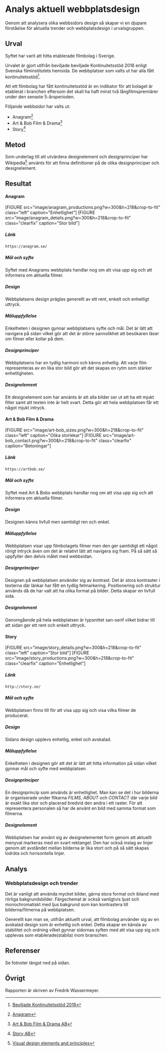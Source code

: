 Analys aktuell webbplatsdesign
=======================

Genom att analysera olika webbsidors design så skapar vi en djupare förståelse för aktuella trender och webbplatsdesign i urvalsgruppen.

Urval
-----------------------

Syftet har varit att hitta etablerade filmbolag i Sverige.

Urvalet är gjort utifrån beviljade beviljade Kontinuitetsstöd 2018 enligt Svenska filminstitutets hemsida. De webbplatser som valts ut har alla fått kontinuitetsstöd[^1].

Att ett filmbolag har fått kontinuitetsstöd är en indikator för att bolaget är etablerat i branchen eftersom det skall ha haft minst två långfilmspremiärer under den senaste 5-årsperioden.

Följande webbsidor har valts ut:

+ Anagram[^2]
+ Art & Bob Film & Drama[^3]
+ Story[^4]

Metod
-----------------------

Som underlag till att utvärdera designelement och designprinciper har Wikipedia[^5] använts för att finna definitioner på de olika designprinciper och designelement.

Resultat
-----------------------

#### Anagram

[FIGURE src="image/anagram_productions.png?w=300&h=218&crop-to-fit" class="left" caption="Enhetlighet"]
[FIGURE src="image/anagram_details.png?w=300&h=218&crop-to-fit" class="clearfix" caption="Stor bild"]

##### Länk
    https://anagram.se/

##### Mål och syfte
Syftet med Anagrams webbplats handlar nog om att visa upp sig och att informera om aktuella filmer.

##### Design
Webbplatsens design präglas generellt av ett rent, enkelt och enhetligt uttryck.

##### Måluppfyllelse
Enkelheten i designen gynnar webbplatsens syfte och mål. Det är lätt att navigera på sidan vilket gör att det är större sannolikhet att besökaren läser om filmer eller kollar på dem.

##### Designprinciper
Webbplatsens har en tydlig harmoni och känns enhetlig. Att varje film representeras av en lika stor bild gör att det skapas en rytm som stärker enhetligheten.

##### Designelement
Ett designelement som har använts är att alla bilder ser ut att ha ett mjukt filter samt att texten inte är helt svart. Detta gör att hela webbplatsen får ett något mjukt intryck.


#### Art & Bob Film & Drama

[FIGURE src="image/art-bob_sizes.png?w=300&h=218&crop-to-fit" class="left" caption="Olika storlekar"]
[FIGURE src="image/art-bob_contact.png?w=300&h=218&crop-to-fit" class="clearfix" caption="Betoningar"]

##### Länk
    https://artbob.se/

##### Mål och syfte
Syftet med Art & Bobs webbplats handlar nog om att visa upp sig och att informera om aktuella filmer.

##### Design
Designen känns livfull men samtidigt ren och enkel.

##### Måluppfyllelse
Webbplatsen visar upp filmbolagets filmer men den ger samtidigt ett något rörigt intryck även om det är relativt lätt att navigera sig fram. På så sätt så uppfyller den delvis målet med webbsidan.

##### Designprinciper
Designen på webbplatsen använder sig av kontrast. Det är stora kontraster i texterna där länkar har fått en tydlig fetmarkering. Positionering och struktur används då de har valt att ha olika format på bilder. Detta skapar en livfull sida.

##### Designelement
Genomgående på hela webbplatsen är typsnittet san-serif vilket bidrar till att sidan ger ett rent och enkelt uttryck.


#### Story

[FIGURE src="image/story_details.png?w=300&h=218&crop-to-fit" class="left" caption="Stor bild"]
[FIGURE src="image/story_productions.png?w=300&h=218&crop-to-fit" class="clearfix" caption="Enhetlighet"]

##### Länk
    http://story.se/

##### Mål och syfte
Webbplatsen finns till för att visa upp sig och visa vilka filmer de producerat.

##### Design
Sidans design upplevs enhetlig, enkel och avskalad.

##### Måluppfyllelse
Enkelheten i designen gör att det är lätt att hitta information på sidan vilket gynnar mål och syfte med webbplatsen.

##### Designprinciper
En designprincip som används är enhetlighet. Man kan se det i hur bilderna är organiserade under flikarna *FILMS*, *ABOUT* och *CONTACT* där varje bild är exakt lika stor och placerad bredvid den andra i ett raster. För att representera personalen så har de använt en bild med samma format som filmerna.

##### Designelement
Webbplatsen har använt sig av designelementet form genom att aktuellt menyval markeras med en svart rektangel. Den har också inslag av linjer genom att avståndet mellan bilderna är lika stort och på så sätt skapas lodräta och horisontella linjer.

Analys
-----------------------
### Webbplatsdesign och trender
Det är vanligt att använda mycket bilder, gärna stora format och ibland med rörliga bakgrundsbilder. Färgschemat är också vanligtvis ljust och monochromatiskt med ljus bakgrund som kan kontrastera till bilderna/filmerna på webbplatsen.

Generellt kan man se, utifrån aktuellt urval, att filmbolag använder sig av en avskalad design som är enhetlig och enkel. Detta skapar en känsla av stabilitet och ordning vilket gynnar sidornas syften med att visa upp sig och upplevas som etablerade(stabila) inom branschen.


Referenser
-----------------------

[^1]: [Beviljade Kontinuitetsstöd 2018](https://www.filminstitutet.se/globalassets/1.-sok-stod/filminstitutets-stod/_beviljade-stod/kontinuitetsstod/kontinuitetsstod---beviljade-2018.pdf "Beviljade Kontinuitetsstöd 2018")

[^2]: [Anagram](https://anagram.se/ "Anagram")

[^3]: [Art & Bob Film & Drama AB](https://artbob.se/ "Art & Bob Film & Drama")

[^4]: [Story AB](http://story.se/ "Story")

[^5]: [Visual design elements and principles](https://en.wikipedia.org/wiki/Visual_design_elements_and_principles "Visual design elements and principles")

Se fotnoter längst ned på sidan.

Övrigt
-----------------------

Rapporten är skriven av Fredrik Wassermeyer.
